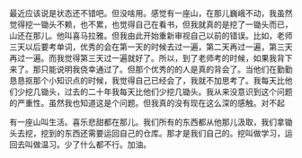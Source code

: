 最近应该说是状态还不错吧。但没啥用。感觉有一座山，在那儿巍峨不动，我虽然觉得挖一锄头不赖，也不累，也觉得自己在看书，但我就真的是挖了一锄头而已，山还在那儿。他叫喜马拉雅。但我由此开始重新审视自己以前的错误。比如，老师三天以后要考单词，优秀的会在第一天的时候去过一遍，第二天再过一遍，第三天再过一遍。而我觉得第三天过一遍就好了。所以，到了老师考的时候，如果我背下来了。那只能说明我侥幸通过了。但那个优秀的的人是真的背会了。当他们在勤勤恳恳抠那个小知识点的时候，我觉得自己已经会了，我就不加思考了。我每天比他们少挖几锄头，过去的二十年我每天比他们少挖几锄头。我从来没意识到这个问题的严重性。虽然我也知道这是个问题。但我真的没有现在这么深的感触。对不起



有一座山叫生活。喜乐悲甜都在那儿。我们所有的东西都从他那儿汲取，我们拿锄头去挖，挖到的东西还需要运回自己的仓库。那才是我们自己的。挖叫做学习，运回去叫做温习。少了什么都不行。加油。